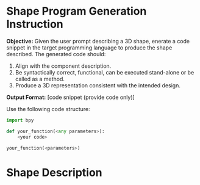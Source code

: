 # Shape Program Generation Instruction

**Objective:** Given the user prompt describing a 3D shape, enerate a code snippet in the target programming language to produce the shape described. The generated code should:
1. Align with the component description.
2. Be syntactically correct, functional, can be executed stand-alone or be called as a method. 
3. Produce a 3D representation consistent with the intended design.

**Output Format:** 
[code snippet (provide code only)]

Use the following code structure:
```python
import bpy

def your_function(<any parameters>):
    <your code>

your_function(<parameters>)

```

# Shape Description
